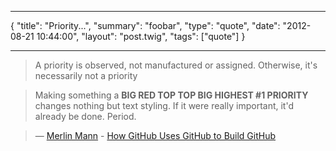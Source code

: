 ***
{
    "title": "Priority...",
    "summary": "foobar",
    "type": "quote",
    "date": "2012-08-21 10:44:00",
    "layout": "post.twig",
    "tags": ["quote"]
}
***
> A priority is observed, not manufactured or assigned. Otherwise, it's necessarily not a priority

> Making something a **BIG RED TOP TOP BIG HIGHEST #1 PRIORITY** changes nothing but text styling. If it were really important, it'd already be done. Period.

> — [Merlin Mann](https://twitter.com/hotdogsladies) - [How GitHub Uses GitHub to Build GitHub](http://zachholman.com/talk/how-github-uses-github-to-build-github)
